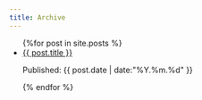 ```yaml
---
title: Archive
---
```


<ul class="archive">
  {%for post in site.posts %}
  <li class="archive__item">
    <a href="{{ post.url }}">{{ post.title }}</a>
    <p class="archive__date">Published: <time>{{ post.date | date:"%Y.%m.%d" }}</time></p>
  </li>
  {% endfor %}
</ul>
